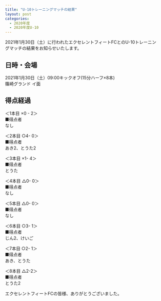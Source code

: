 ```yaml
---
title: "U-10トレーニングマッチの結果"
layout: post
categories:
  - 2020年度
  - 2020年度U-10
---
```


2021年1月30日（土）に行われたエクセレントフィートFCとのU-10トレーニングマッチの結果をお知らせいたします。

## 日時・会場

2021年1月30日（土）09:00キックオフ(15分ハーフ×8本)<br>
篠崎グランド イ面

## 得点経過

＜1本目 ×0 - 2＞<br>
■得点者<br>
なし

＜2本目 ○4- 0＞<br>
■得点者<br>
あき2、とうた2

＜3本目 ×1- 4＞<br>
■得点者<br>
とうた

＜4本目 △0- 0＞<br>
■得点者<br>
なし

＜5本目 △0- 0＞<br>
■得点者<br>
なし

＜6本目 ○3- 1＞<br>
■得点者<br>
じん2、けいご

＜7本目 ○2- 1＞<br>
■得点者<br>
あき、とうた

＜8本目 △2-2＞<br>
■得点者<br>
とうた2


エクセレントフィートFCの皆様、ありがとうございました。
